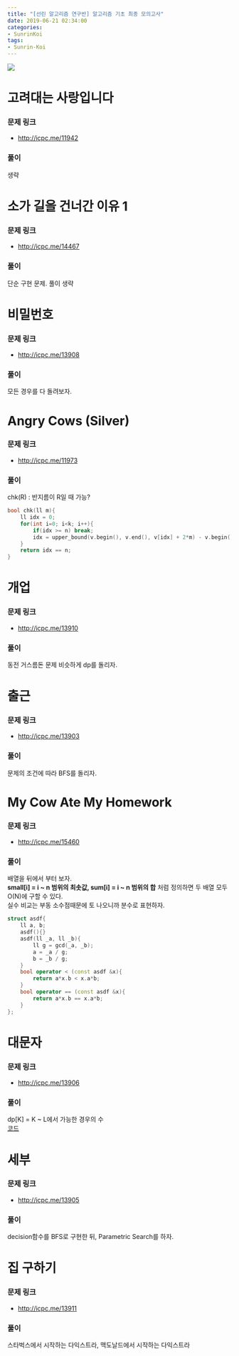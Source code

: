 ```yaml
---
title: "[선린 알고리즘 연구반] 알고리즘 기초 최종 모의고사"
date: 2019-06-21 02:34:00
categories:
- SunrinKoi
tags:
- Sunrin-Koi
---
```


<img src = "https://i.imgur.com/QC9OcLM.png"><br>

# 고려대는 사랑입니다

### 문제 링크
* http://icpc.me/11942

### 풀이
생략

# 소가 길을 건너간 이유 1

### 문제 링크
* http://icpc.me/14467

### 풀이
단순 구현 문제. 풀이 생략

# 비밀번호

### 문제 링크
* http://icpc.me/13908

### 풀이
모든 경우를 다 돌려보자.

# Angry Cows (Silver)

### 문제 링크
* http://icpc.me/11973

### 풀이
chk(R) : 반지름이 R일 때 가능?
```cpp
bool chk(ll m){
	ll idx = 0;
	for(int i=0; i<k; i++){
		if(idx >= n) break;
		idx = upper_bound(v.begin(), v.end(), v[idx] + 2*m) - v.begin();
	}
	return idx == n;
}
```

# 개업

### 문제 링크
* http://icpc.me/13910

### 풀이
동전 거스름돈 문제 비슷하게 dp를 돌리자.

# 출근

### 문제 링크
* http://icpc.me/13903

### 풀이
문제의 조건에 따라 BFS를 돌리자.

# My Cow Ate My Homework

### 문제 링크
* http://icpc.me/15460

### 풀이
배열을 뒤에서 부터 보자.<br>
**small[i] = i ~ n 범위의 최솟값, sum[i] = i ~ n 범위의 합** 처럼 정의하면 두 배열 모두 O(N)에 구할 수 있다.<br>
실수 비교는 부동 소수점때문에 토 나오니까 분수로 표현하자.
```cpp
struct asdf{
	ll a, b;
	asdf(){}
	asdf(ll _a, ll _b){
		ll g = gcd(_a, _b);
		a = _a / g;
		b = _b / g;
	}
	bool operator < (const asdf &x){
		return a*x.b < x.a*b;
	}
	bool operator == (const asdf &x){
		return a*x.b == x.a*b;
	}
};
```

# 대문자

### 문제 링크
* http://icpc.me/13906

### 풀이
dp[K] = K ~ L에서 가능한 경우의 수<br>
[코드](http://boj.kr/9d18e79b18d64d9c97650bb51cd73122)

# 세부

### 문제 링크
* http://icpc.me/13905

### 풀이
decision함수를 BFS로 구현한 뒤, Parametric Search를 하자.

# 집 구하기

### 문제 링크
* http://icpc.me/13911

### 풀이
스타벅스에서 시작하는 다익스트라, 맥도날드에서 시작하는 다익스트라
